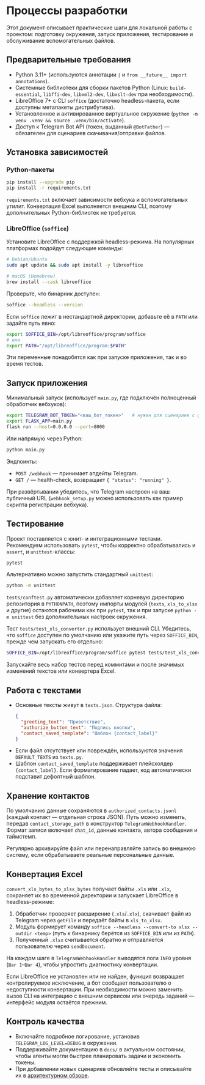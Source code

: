 # Процессы разработки

Этот документ описывает практические шаги для локальной работы с проектом: подготовку окружения, запуск приложения, тестирование и обслуживание вспомогательных файлов.

## Предварительные требования

- Python 3.11+ (используются аннотации `|` и `from __future__ import annotations`).
- Системные библиотеки для сборки пакетов Python (Linux: `build-essential`, `libffi-dev`, `libxml2-dev`, `libxslt-dev` при необходимости).
- LibreOffice 7+ с CLI `soffice` (достаточно headless-пакета, если доступны метапакеты дистрибутива).
- Установленное и активированное виртуальное окружение (`python -m venv .venv && source .venv/bin/activate`).
- Доступ к Telegram Bot API (токен, выданный `@BotFather`) — обязателен для сценариев скачивания/отправки файлов.

## Установка зависимостей

### Python-пакеты

```bash
pip install --upgrade pip
pip install -r requirements.txt
```

`requirements.txt` включает зависимости вебхука и вспомогательных утилит. Конвертация Excel выполняется внешним CLI, поэтому дополнительных Python-библиотек не требуется.

### LibreOffice (`soffice`)

Установите LibreOffice с поддержкой headless-режима. На популярных платформах подойдут следующие команды:

```bash
# Debian/Ubuntu
sudo apt update && sudo apt install -y libreoffice

# macOS (Homebrew)
brew install --cask libreoffice
```

Проверьте, что бинарник доступен:

```bash
soffice --headless --version
```

Если `soffice` лежит в нестандартной директории, добавьте её в `PATH` или задайте путь явно:

```bash
export SOFFICE_BIN=/opt/libreoffice/program/soffice
# или
export PATH="/opt/libreoffice/program:$PATH"
```

Эти переменные понадобятся как при запуске приложения, так и во время тестов.

## Запуск приложения

Минимальный запуск (использует `main.py`, где подключён полноценный обработчик вебхуков):

```bash
export TELEGRAM_BOT_TOKEN="<ваш_бот_токен>"   # нужен для сценариев с файлами
export FLASK_APP=main.py
flask run --host=0.0.0.0 --port=8000
```

Или напрямую через Python:

```bash
python main.py
```

Эндпоинты:

- `POST /webhook` — принимает апдейты Telegram.
- `GET /` — health-check, возвращает `{ "status": "running" }`.

При развёртывании убедитесь, что Telegram настроен на ваш публичный URL (`webhook_setup.py` можно использовать как пример скрипта регистрации вебхука).

## Тестирование

Проект поставляется с юнит- и интеграционными тестами. Рекомендуем использовать `pytest`, чтобы корректно обрабатывались и `assert`, и `unittest`-классы:

```bash
pytest
```

Альтернативно можно запустить стандартный `unittest`:

```bash
python -m unittest
```

`tests/conftest.py` автоматически добавляет корневую директорию репозитория в `PYTHONPATH`, поэтому импорты модулей (`texts`, `xls_to_xlsx` и другие) остаются рабочими как при `pytest`, так и при запуске `python -m unittest` без дополнительных настроек окружения.

Тест `tests/test_xls_converter.py` использует внешний CLI. Убедитесь, что `soffice` доступен по умолчанию или укажите путь через `SOFFICE_BIN`, прежде чем запускать его отдельно:

```bash
SOFFICE_BIN=/opt/libreoffice/program/soffice pytest tests/test_xls_converter.py
```

Запускайте весь набор тестов перед коммитами и после значимых изменений текстов или конвертера Excel.

## Работа с текстами

- Основные тексты живут в `texts.json`. Структура файла:
  ```json
  {
    "greeting_text": "Приветствие",
    "authorize_button_text": "Подпись кнопки",
    "contact_saved_template": "Шаблон {contact_label}"
  }
  ```
- Если файл отсутствует или повреждён, используются значения `DEFAULT_TEXTS` из `texts.py`.
- Шаблон `contact_saved_template` поддерживает плейсхолдер `{contact_label}`. Если форматирование падает, код автоматически подставит дефолтный шаблон.

## Хранение контактов

По умолчанию данные сохраняются в `authorized_contacts.jsonl` (каждый контакт — отдельная строка JSON). Путь можно изменить, передав `contact_storage_path` в конструктор `TelegramWebhookHandler`. Формат записи включает `chat_id`, данные контакта, автора сообщения и таймстемп.

Регулярно архивируйте файл или перенаправляйте запись во внешнюю систему, если обрабатываете реальные персональные данные.

## Конвертация Excel

`convert_xls_bytes_to_xlsx_bytes` получает байты `.xls` или `.xlx`, сохраняет их во временной директории и запускает LibreOffice в headless-режиме:

1. Обработчик проверяет расширение (`.xls`/`.xlx`), скачивает файл из Telegram через `getFile` и передаёт байты в `xls_to_xlsx`.
2. Модуль формирует команду `soffice --headless --convert-to xlsx --outdir <temp>` (путь к бинарнику берётся из `SOFFICE_BIN` или из `PATH`).
3. Полученный `.xlsx` считывается обратно и отправляется пользователю через `sendDocument`.

На каждом шаге в `TelegramWebhookHandler` выводятся логи `INFO` уровня (`Шаг 1`–`Шаг 4`), чтобы упростить диагностику конвертации.

Если LibreOffice не установлен или не найден, функция возвращает контролируемое исключение, а бот сообщает пользователю о недоступности конвертации. При необходимости можно заменить вызов CLI на интеграцию с внешним сервисом или очередь заданий — интерфейс модуля остаётся прежним.

## Контроль качества

- Включайте подробное логирование, установив `TELEGRAM_LOG_LEVEL=DEBUG` в окружении.
- Поддерживайте документацию в `docs/` в актуальном состоянии, чтобы агенты могли быстрее планировать задачи и экономить токены.
- При добавлении новых сценариев обновляйте тесты и описывайте их в [архитектурном обзоре](architecture.md).

